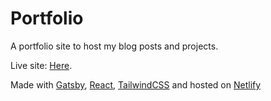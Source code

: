 # Portfolio
A portfolio site to host my blog posts and projects.

Live site: [Here](https://madsbrodt.com).

Made with [Gatsby](https://www.gatsbyjs.org/), [React](https://reactjs.org/), [TailwindCSS](https://tailwindcss.com) and hosted on [Netlify](https://netlify.com)
